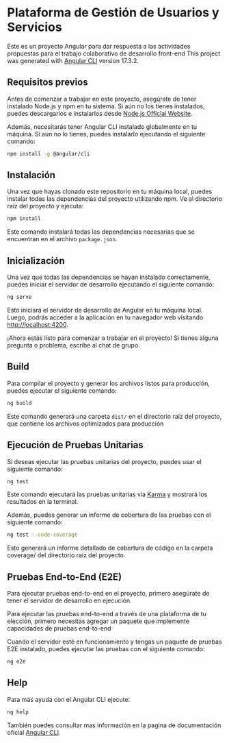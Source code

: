 # Plataforma de Gestión de Usuarios y Servicios

Este es un proyecto Angular para dar respuesta a las actividades propuestas para el trabajo colaborativo de desarrollo front-end
This project was generated with [Angular CLI](https://github.com/angular/angular-cli) version 17.3.2.

## Requisitos previos

Antes de comenzar a trabajar en este proyecto, asegúrate de tener instalado Node.js y npm en tu sistema. Si aún no los tienes instalados, puedes descargarlos e instalarlos desde [Node.js Official Website](https://nodejs.org/).

Además, necesitarás tener Angular CLI instalado globalmente en tu máquina. Si aún no lo tienes, puedes instalarlo ejecutando el siguiente comando:

```bash
npm install -g @angular/cli
```

## Instalación

Una vez que hayas clonado este repositorio en tu máquina local, puedes instalar todas las dependencias del proyecto utilizando npm. Ve al directorio raíz del proyecto y ejecuta:

```bash
npm install
```

Este comando instalará todas las dependencias necesarias que se encuentran en el archivo `package.json`.

## Inicialización

Una vez que todas las dependencias se hayan instalado correctamente, puedes iniciar el servidor de desarrollo ejecutando el siguiente comando:

```bash
ng serve
```

Esto iniciará el servidor de desarrollo de Angular en tu máquina local. Luego, podrás acceder a la aplicación en tu navegador web visitando [http://localhost:4200](http://localhost:4200).

¡Ahora estás listo para comenzar a trabajar en el proyecto! Si tienes alguna pregunta o problema, escribe al chat de grupo.

## Build

Para compilar el proyecto y generar los archivos listos para producción, puedes ejecutar el siguiente comando:

```bash
ng build
```

Este comando generará una carpeta `dist/` en el directorio raíz del proyecto, que contiene los archivos optimizados para producción

## Ejecución de Pruebas Unitarias

Si deseas ejecutar las pruebas unitarias del proyecto, puedes usar el siguiente comando:

```bash
ng test
```

Este comando ejecutará las pruebas unitarias via [Karma](https://karma-runner.github.io) y mostrará los resultados en la terminal.

Además, puedes generar un informe de cobertura de las pruebas con el siguiente comando:

```bash
ng test --code-coverage
```

Esto generará un informe detallado de cobertura de código en la carpeta coverage/ del directorio raíz del proyecto.

## Pruebas End-to-End (E2E)

Para ejecutar pruebas end-to-end en el proyecto, primero asegúrate de tener el servidor de desarrollo en ejecución.

Para ejecutar las pruebas end-to-end a través de una plataforma de tu elección, primero necesitas agregar un paquete que implemente capacidades de pruebas end-to-end

Cuando el servidor esté en funcionamiento y tengas un paquete de pruebas E2E instalado, puedes ejecutar las pruebas con el siguiente comando:

```bash
ng e2e
```

## Help

Para más ayuda con el Angular CLI ejecute:

```bash
ng help
```

También puedes consultar mas información en la pagina de documentación oficial [Angular CLI](https://angular.dev/tools/cli).
